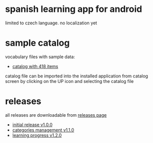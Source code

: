 # spanish learning app for android
limited to czech language. no localization yet

# sample catalog
vocabulary files with sample data:
* [catalog with 418 items](data/catalog-418-items.csv)

catalog file can be imported into the installed application from catalog screen by clicking
on the UP icon and selecting the catalog file

# releases
all releases are downloadable from [releases page](https://github.com/tstrilka/spanish/releases)
* [initial release v1.0.0](https://github.com/tstrilka/spanish/releases/download/v1.0.0/app-release.apk)
* [categories management v1.1.0](https://github.com/tstrilka/spanish/releases/download/v1.1.0/app-release.apk)
* [learning progress v1.2.0](https://github.com/tstrilka/spanish/releases/download/v1.2.0/app-release.apk)
